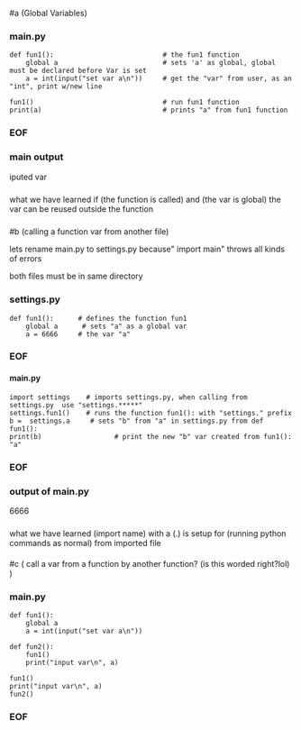 
#a (Global Variables)

### main.py ### 

    def fun1():                           # the fun1 function
        global a                          # sets 'a' as global, global must be declared before Var is set  
        a = int(input("set var a\n"))     # get the "var" from user, as an "int", print w/new line

    fun1()                                # run fun1 function
    print(a)                              # prints "a" from fun1 function

### EOF ###

### main output ### 
iputed var
#####

what we have learned
if (the function is called) and (the var is global) the var can be reused outside the function

#####



#b   (calling a function var from another file)

lets rename main.py to settings.py because" import main" throws all kinds of errors

both files must be in same directory

### settings.py ###
    def fun1():      # defines the function fun1
        global a      # sets "a" as a global var
        a = 6666     # the var "a"
### EOF ###

####  main.py ###
    import settings    # imports settings.py, when calling from settings.py  use "settings.*****"
    settings.fun1()    # runs the function fun1(): with "settings." prefix
    b =  settings.a     # sets "b" from "a" in settings.py from def fun1(): 
    print(b)                  # print the new "b" var created from fun1(): "a" 
### EOF ###

### output of main.py ###
6666 
#####

what we have learned 
(import name) with a (.) is setup for (running python commands as normal) from imported file

####



#c ( call a var from a function by another function? (is this worded right?lol) )

### main.py ###
    def fun1():
        global a
        a = int(input("set var a\n"))

    def fun2():
        fun1()
        print("input var\n", a)

    fun1()
    print("input var\n", a)
    fun2()

### EOF ###

